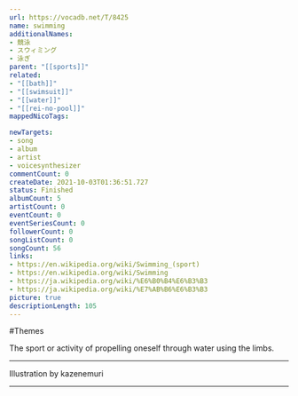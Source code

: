 ```yaml
---
url: https://vocadb.net/T/8425
name: swimming
additionalNames: 
- 競泳
- スウィミング
- 泳ぎ
parent: "[[sports]]"
related:
- "[[bath]]"
- "[[swimsuit]]"
- "[[water]]"
- "[[rei-no-pool]]"
mappedNicoTags:

newTargets:
- song
- album
- artist
- voicesynthesizer
commentCount: 0
createDate: 2021-10-03T01:36:51.727
status: Finished
albumCount: 5
artistCount: 0
eventCount: 0
eventSeriesCount: 0
followerCount: 0
songListCount: 0
songCount: 56
links: 
- https://en.wikipedia.org/wiki/Swimming_(sport)
- https://en.wikipedia.org/wiki/Swimming
- https://ja.wikipedia.org/wiki/%E6%B0%B4%E6%B3%B3
- https://ja.wikipedia.org/wiki/%E7%AB%B6%E6%B3%B3
picture: true
descriptionLength: 105
---
```


#Themes

The sport or activity of propelling oneself through water using the limbs.
___
Illustration by kazenemuri

---

